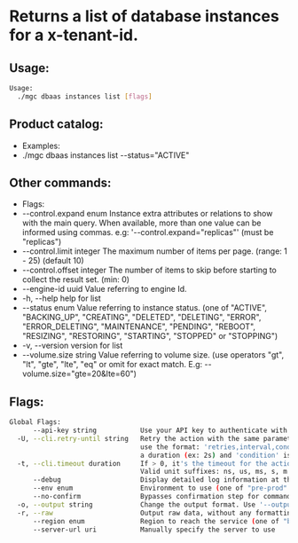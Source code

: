 # Returns a list of database instances for a x-tenant-id.

## Usage:
```bash
Usage:
  ./mgc dbaas instances list [flags]
```

## Product catalog:
- Examples:
- ./mgc dbaas instances list --status="ACTIVE"

## Other commands:
- Flags:
- --control.expand enum      Instance extra attributes or relations to show with the main query. When available, more than one value can be informed using commas. e.g: '--control.expand="replicas"' (must be "replicas")
- --control.limit integer    The maximum number of items per page. (range: 1 - 25) (default 10)
- --control.offset integer   The number of items to skip before starting to collect the result set. (min: 0)
- --engine-id uuid           Value referring to engine Id.
- -h, --help                     help for list
- --status enum              Value referring to instance status. (one of "ACTIVE", "BACKING_UP", "CREATING", "DELETED", "DELETING", "ERROR", "ERROR_DELETING", "MAINTENANCE", "PENDING", "REBOOT", "RESIZING", "RESTORING", "STARTING", "STOPPED" or "STOPPING")
- -v, --version                  version for list
- --volume.size string       Value referring to volume size. (use operators "gt", "lt", "gte", "lte", "eq" or omit for exact match. E.g: --volume.size="gte=20&lte=60")

## Flags:
```bash
Global Flags:
      --api-key string           Use your API key to authenticate with the API
  -U, --cli.retry-until string   Retry the action with the same parameters until the given condition is met. The flag parameters
                                 use the format: 'retries,interval,condition', where 'retries' is a positive integer, 'interval' is
                                 a duration (ex: 2s) and 'condition' is a 'engine=value' pair such as "jsonpath=expression"
  -t, --cli.timeout duration     If > 0, it's the timeout for the action execution. It's specified as numbers and unit suffix.
                                 Valid unit suffixes: ns, us, ms, s, m and h. Examples: 300ms, 1m30s
      --debug                    Display detailed log information at the debug level
      --env enum                 Environment to use (one of "pre-prod" or "prod") (default "prod")
      --no-confirm               Bypasses confirmation step for commands that ask a confirmation from the user
  -o, --output string            Change the output format. Use '--output=help' to know more details.
  -r, --raw                      Output raw data, without any formatting or coloring
      --region enum              Region to reach the service (one of "br-mgl1", "br-ne1" or "br-se1") (default "br-se1")
      --server-url uri           Manually specify the server to use
```

